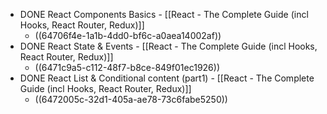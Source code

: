 - DONE React Components Basics - [[React - The Complete Guide (incl Hooks, React Router, Redux)]]
	- ((64706f4e-1a1b-4dd0-bf6c-a0aea14002af))
- DONE React State & Events - [[React - The Complete Guide (incl Hooks, React Router, Redux)]]
	- ((6471c9a5-c112-48f7-b8ce-849f01ec1926))
- DONE React List & Conditional content (part1) - [[React - The Complete Guide (incl Hooks, React Router, Redux)]]
	- ((6472005c-32d1-405a-ae78-73c6fabe5250))